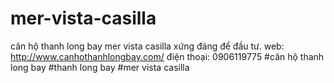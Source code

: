 # mer-vista-casilla
căn hộ thanh long bay mer vista casilla xứng đáng để đầu tư. web: http://www.canhothanhlongbay.com/ điện thoại: 0906119775 #căn hộ thanh long bay #thanh long bay #mer vista casilla
